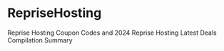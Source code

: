 # RepriseHosting
Reprise Hosting Coupon Codes and 2024 Reprise Hosting Latest Deals Compilation Summary
